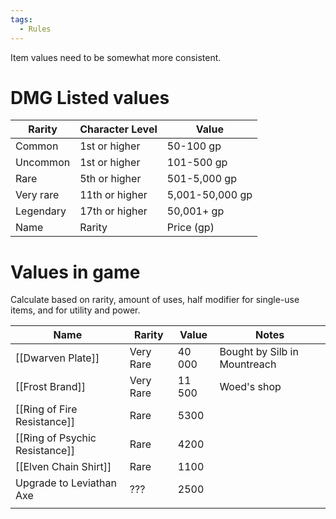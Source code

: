 ```yaml
---
tags:
  - Rules
---
```


Item values need to be somewhat more consistent.
# DMG Listed values
|Rarity|Character Level|Value|
|---|---|---|
|Common|1st or higher|50-100 gp|
|Uncommon|1st or higher|101-500 gp|
|Rare|5th or higher|501-5,000 gp|
|Very rare|11th or higher|5,001-50,000 gp|
|Legendary|17th or higher|50,001+ gp|
| Name | Rarity | Price (gp) |
# Values in game
Calculate based on rarity, amount of uses, half modifier for single-use items, and for utility and power.

| Name | Rarity | Value | Notes |
| ---- | ---- | ---- | ---- |
| [[Dwarven Plate]] | Very Rare | 40 000 | Bought by Silb in Mountreach |
| [[Frost Brand]] | Very Rare | 11 500 | Woed's shop |
| [[Ring of Fire Resistance]] | Rare | 5300 |  |
| [[Ring of Psychic Resistance]] | Rare | 4200 |  |
| [[Elven Chain Shirt]] | Rare | 1100 |  |
| Upgrade to Leviathan Axe | ??? | 2500 |  |
|  |  |  |  |
